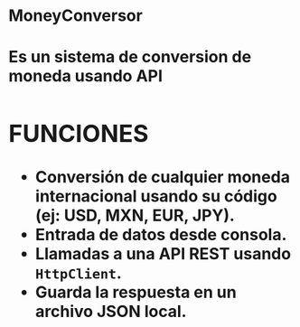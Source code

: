 # MoneyConversor

<h1>Es un sistema de conversion de moneda usando API <b Exchange Rate b>

## FUNCIONES

- Conversión de cualquier moneda internacional usando su código (ej: USD, MXN, EUR, JPY).
- Entrada de datos desde consola.
- Llamadas a una API REST usando `HttpClient`.
- Guarda la respuesta en un archivo JSON local.
